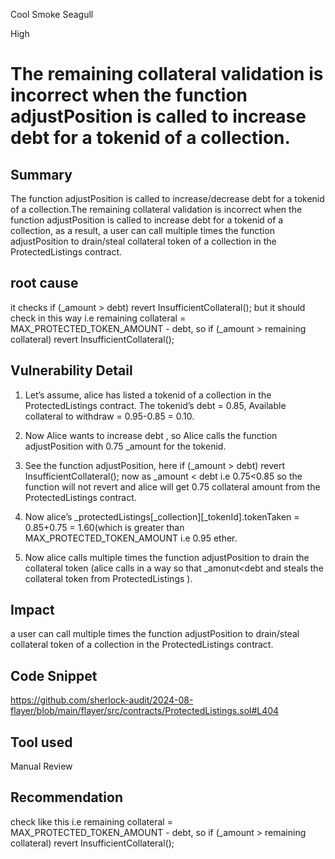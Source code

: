 Cool Smoke Seagull

High

# The remaining collateral validation is incorrect when the  function adjustPosition is called to increase debt for a tokenid of a collection.

## Summary
 The  function adjustPosition is called to increase/decrease  debt for a tokenid of a collection.The remaining collateral validation is incorrect when the  function adjustPosition is called to increase debt for a tokenid of a collection, as a result, a user can call multiple times the  function adjustPosition to drain/steal collateral token of a collection in the  ProtectedListings contract.

## root cause
it checks  if (_amount > debt) revert InsufficientCollateral(); but it should check in this way i.e remaining collateral = MAX_PROTECTED_TOKEN_AMOUNT - debt, so  if (_amount > remaining collateral) revert InsufficientCollateral();


## Vulnerability Detail
1. Let’s assume, alice has listed a tokenid of a collection in the ProtectedListings contract. The tokenid’s debt = 0.85, Available collateral to withdraw = 0.95-0.85 = 0.10.

2. Now Alice wants to increase debt , so Alice calls the function adjustPosition with 0.75 _amount for the tokenid.

3. See the function adjustPosition, here   if (_amount > debt) revert InsufficientCollateral();  now as _amount < debt i.e 0.75<0.85 so the function will not revert and alice will get 0.75 collateral amount from the ProtectedListings contract.

4. Now alice’s  _protectedListings[_collection][_tokenId].tokenTaken = 0.85+0.75 = 1.60(which is greater than   MAX_PROTECTED_TOKEN_AMOUNT i.e 0.95 ether.

5.  Now alice calls multiple times the function adjustPosition to drain the collateral token (alice calls in a way so that _amonut<debt and steals the collateral token from ProtectedListings ).


## Impact
a user can call multiple times the  function adjustPosition to drain/steal collateral token of a collection in the  ProtectedListings contract.


## Code Snippet
https://github.com/sherlock-audit/2024-08-flayer/blob/main/flayer/src/contracts/ProtectedListings.sol#L404
## Tool used

Manual Review

## Recommendation
 check like this i.e remaining collateral = MAX_PROTECTED_TOKEN_AMOUNT - debt, so  if (_amount > remaining collateral) revert InsufficientCollateral();
